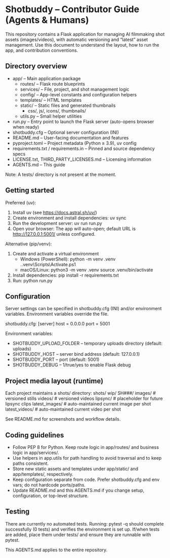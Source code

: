 # Shotbuddy – Contributor Guide (Agents & Humans)

This repository contains a Flask application for managing AI filmmaking shot assets (images/videos), with automatic versioning and “latest” asset management. Use this document to understand the layout, how to run the app, and contribution conventions.

## Directory overview

- app/ – Main application package
  - routes/ – Flask route blueprints
  - services/ – File, project, and shot management logic
  - config/ – App-level constants and configuration helpers
  - templates/ – HTML templates
  - static/ – Static files and generated thumbnails
    - css/, js/, icons/, thumbnails/
  - utils.py – Small helper utilities
- run.py – Entry point to launch the Flask server (auto-opens browser when ready)
- shotbuddy.cfg – Optional server configuration (INI)
- README.md – User-facing documentation and features
- pyproject.toml – Project metadata (Python ≥ 3.9), uv config
- requirements.txt / requirements.in – Pinned and source dependency specs
- LICENSE.txt, THIRD_PARTY_LICENSES.md – Licensing information
- AGENTS.md – This guide

Note: A tests/ directory is not present at the moment.

## Getting started

Preferred (uv):
1) Install uv (see https://docs.astral.sh/uv/)
2) Create environment and install dependencies:
   uv sync
3) Run the development server:
   uv run run.py
4) Open your browser:
   The app will auto-open; default URL is http://127.0.0.1:5001/ unless configured.

Alternative (pip/venv):
1) Create and activate a virtual environment
   - Windows (PowerShell):
     python -m venv .venv
     .\.venv\Scripts\Activate.ps1
   - macOS/Linux:
     python3 -m venv .venv
     source .venv/bin/activate
2) Install dependencies:
   pip install -r requirements.txt
3) Run:
   python run.py

## Configuration

Server settings can be specified in shotbuddy.cfg (INI) and/or environment variables. Environment variables override the file.

shotbuddy.cfg:
[server]
host = 0.0.0.0
port = 5001

Environment variables:
- SHOTBUDDY_UPLOAD_FOLDER – temporary uploads directory (default: uploads)
- SHOTBUDDY_HOST – server bind address (default: 127.0.0.1)
- SHOTBUDDY_PORT – port (default: 5001)
- SHOTBUDDY_DEBUG – 1/true/yes to enable Flask debug

## Project media layout (runtime)

Each project maintains a shots/ directory:
shots/
  wip/
    SH###/
      images/   # versioned stills
      videos/   # versioned videos
      lipsync/  # placeholder for future lipsync clips
  latest_images/  # auto-maintained current image per shot
  latest_videos/  # auto-maintained current video per shot

See README.md for screenshots and workflow details.

## Coding guidelines

- Follow PEP 8 for Python. Keep route logic in app/routes/ and business logic in app/services/.
- Use helpers in app.utils for path handling to avoid traversal and to keep paths consistent.
- Store new static assets and templates under app/static/ and app/templates/, respectively.
- Keep configuration separate from code. Prefer shotbuddy.cfg and env vars; do not hardcode ports/paths.
- Update README.md and this AGENTS.md if you change setup, configuration, or top-level structure.

## Testing

There are currently no automated tests. Running:
pytest -q
should complete successfully (0 tests) and verifies the environment is set up. If/when tests are added, place them under tests/ and ensure they are runnable with pytest.

This AGENTS.md applies to the entire repository.
